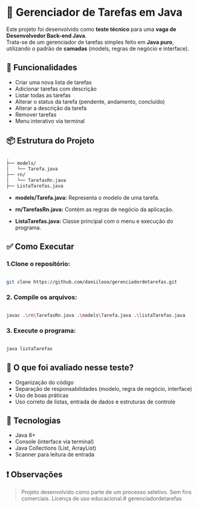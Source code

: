 # 📝 Gerenciador de Tarefas em Java

Este projeto foi desenvolvido como **teste técnico** para uma **vaga de Desenvolvedor Back-end Java**.  
Trata-se de um gerenciador de tarefas simples feito em **Java puro**, utilizando o padrão de **camadas** (models, regras de negócio e interface).

## 📌 Funcionalidades

- Criar uma nova lista de tarefas
- Adicionar tarefas com descrição
- Listar todas as tarefas
- Alterar o status da tarefa (pendente, andamento, concluído)
- Alterar a descrição da tarefa
- Remover tarefas
- Menu interativo via terminal

## 📦 Estrutura do Projeto

```bash
.
├── models/
│   └── Tarefa.java
├── rn/
│   └── TarefasRn.java
├── ListaTarefas.java

```

- **models/Tarefa.java:** Representa o modelo de uma tarefa.

- **rn/TarefasRn.java:** Contém as regras de negócio da aplicação.

- **ListaTarefas.java:** Classe principal com o menu e execução do programa.

## ✅ Como Executar

### 1.Clone o repositório:

```bash

git clone https://github.com/daniilooo/gerenciadordetarefas.git

```

### 2. Compile os arquivos:

```bash

javac .\rn\TarefasRn.java .\models\Tarefa.java .\listaTarefas.java


```

### 3. Execute o programa:

```bash

java listaTarefas

```

## 🧠 O que foi avaliado nesse teste?

- Organização do código
- Separação de responsabilidades (modelo, regra de negócio, interface)
- Uso de boas práticas
- Uso correto de listas, entrada de dados e estruturas de controle

## 🧪 Tecnologias

- Java 8+
- Console (interface via terminal)
- Java Collections (List, ArrayList)
- Scanner para leitura de entrada

## ❗ Observações

> Projeto desenvolvido como parte de um processo seletivo. Sem fins comerciais. Licença de uso educacional.#   g e r e n c i a d o r d e t a r e f a s  
 